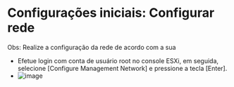 # Configurações iniciais: Configurar rede
Obs: Realize a configuração da rede de acordo com a sua
- Efetue login com conta de usuário root no console ESXi, em seguida, selecione [Configure Management Network] e pressione a tecla [Enter].
- ![image](https://github.com/user-attachments/assets/3241e216-9684-4f31-930e-1c86a6404171)
